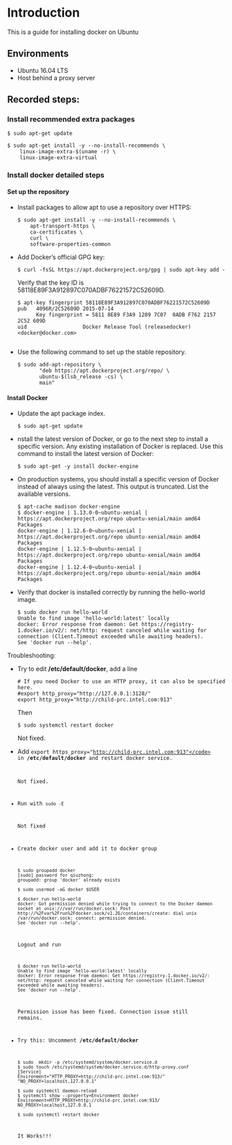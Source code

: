 # Introduction
This is a guide for installing docker on Ubuntu

## Environments
* Ubuntu 16.04 LTS
* Host behind a proxy server

## Recorded steps:
### Install recommended extra packages
```
$ sudo apt-get update

$ sudo apt-get install -y --no-install-recommends \
    linux-image-extra-$(uname -r) \
    linux-image-extra-virtual
```

### Install docker detailed steps
#### Set up the repository
* Install packages to allow apt to use a repository over HTTPS:
    ```
    $ sudo apt-get install -y --no-install-recommends \
        apt-transport-https \
        ca-certificates \
        curl \
        software-properties-common
    ```

* Add Docker’s official GPG key:
    ```
    $ curl -fsSL https://apt.dockerproject.org/gpg | sudo apt-key add -
    ```

    Verify that the key ID is 58118E89F3A912897C070ADBF76221572C52609D.
    ```
    $ apt-key fingerprint 58118E89F3A912897C070ADBF76221572C52609D
    pub   4096R/2C52609D 2015-07-14
          Key fingerprint = 5811 8E89 F3A9 1289 7C07  0ADB F762 2157 2C52 609D
    uid                  Docker Release Tool (releasedocker) <docker@docker.com>


    ```

* Use the following command to set up the stable repository.
    ```
    $ sudo add-apt-repository \
           "deb https://apt.dockerproject.org/repo/ \
           ubuntu-$(lsb_release -cs) \
           main"
    ```

#### Install Docker
* Update the apt package index.
    ```
    $ sudo apt-get update
    ```

* nstall the latest version of Docker, or go to the next step to install a specific version. Any existing installation of Docker is replaced.
    Use this command to install the latest version of Docker:
    ```
    $ sudo apt-get -y install docker-engine
    ```

* On production systems, you should install a specific version of Docker instead of always using the latest. This output is truncated. List the available versions.
    ```
    $ apt-cache madison docker-engine
    $ docker-engine | 1.13.0-0~ubuntu-xenial | https://apt.dockerproject.org/repo ubuntu-xenial/main amd64 Packages
    docker-engine | 1.12.6-0~ubuntu-xenial | https://apt.dockerproject.org/repo ubuntu-xenial/main amd64 Packages
    docker-engine | 1.12.5-0~ubuntu-xenial | https://apt.dockerproject.org/repo ubuntu-xenial/main amd64 Packages
    docker-engine | 1.12.4-0~ubuntu-xenial | https://apt.dockerproject.org/repo ubuntu-xenial/main amd64 Packages
    ```

* Verify that docker is installed correctly by running the hello-world image.
    ```
    $ sudo docker run hello-world
    Unable to find image 'hello-world:latest' locally
    docker: Error response from daemon: Get https://registry-1.docker.io/v2/: net/http: request canceled while waiting for connection (Client.Timeout exceeded while awaiting headers).
    See 'docker run --help'.

    ```

Troubleshooting:
* Try to edit <strong>/etc/default/docker</strong>, add a line
    ```
    # If you need Docker to use an HTTP proxy, it can also be specified here.
    #export http_proxy="http://127.0.0.1:3128/"
    export http_proxy="http://child-prc.intel.com:913"
    ```
    Then 
    ```
    $ sudo systemctl restart docker
    ```

    Not fixed.

* Add <code>export https_proxy="http://child-prc.intel.com:913"</code> in <strong>/etc/default/docker</strong> and restart docker service.
    
    Not fixed.

* Run with <code>sudo -E</code>
    
    Not fixed

* Create docker user and add it to docker group
    ```
    $ sudo groupadd docker
    [sudo] password for qiuzhong: 
    groupadd: group 'docker' already exists

    $ sudo usermod -aG docker $USER

    $ docker run hello-world
    docker: Got permission denied while trying to connect to the Docker daemon socket at unix:///var/run/docker.sock: Post http://%2Fvar%2Frun%2Fdocker.sock/v1.26/containers/create: dial unix /var/run/docker.sock: connect: permission denied.
    See 'docker run --help'.

    ```
    Logout and run 
    ```
    $ docker run hello-world
    Unable to find image 'hello-world:latest' locally
    docker: Error response from daemon: Get https://registry-1.docker.io/v2/: net/http: request canceled while waiting for connection (Client.Timeout exceeded while awaiting headers).
    See 'docker run --help'.

    ```
    Permission issue has been fixed. Connection issue still remains.

* Try this:
    Uncomment <strong>/etc/default/docker</strong>
    ```
    $ sudo  mkdir -p /etc/systemd/system/docker.service.d
    $ sudo touch /etc/systemd/system/docker.service.d/http-proxy.conf
    [Service]
    Environment="HTTP_PROXY=http://child-prc.intel.com:913/" "NO_PROXY=localhost,127.0.0.1"

    $ sudo systemctl daemon-reload
    $ systemctl show --property=Environment docker
    Environment=HTTP_PROXY=http://child-prc.intel.com:913/ NO_PROXY=localhost,127.0.0.1

    $ sudo systemctl restart docker
    ```
    It Works!!!